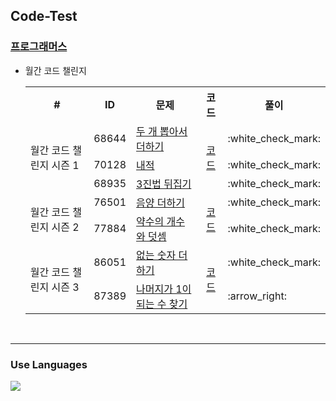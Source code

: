 
## Code-Test

### [프로그래머스](https://programmers.co.kr/)
- 월간 코드 챌린지
    <table>
        <tr>
            <th style="text-align: center">#</th>
            <th style="text-align: center">ID</th>
            <th style="text-align: center">문제</th>
            <th style="text-align: center">코드</th>
            <th style="text-align: center">풀이</th>
        </tr>
        <!--Solution_MonthlyChallenge1-->
        <tr>
            <td rowspan="3">월간 코드 챌린지 시즌 1</td>
            <td>68644</td>
            <td><a href="https://programmers.co.kr/learn/courses/30/lessons/68644">두 개 뽑아서 더하기</a></td>
            <td rowspan="3" style="text-align: center"><a href="https://github.com/icolaaa/coding-test/blob/master/src/main/java/level1/Solution_MonthlyChallenge1.java">코드</a></td>
            <td>:white_check_mark:</td>
        </tr>
        <tr>
            <td>70128</td>
            <td><a href="https://programmers.co.kr/learn/courses/30/lessons/70128">내적</a></td>
            <td>:white_check_mark:</td>
        </tr>
        <tr>
            <td>68935</td>
            <td><a href="https://programmers.co.kr/learn/courses/30/lessons/68935">3진법 뒤집기</a></td>
            <td>:white_check_mark:</td>
        </tr>
        <!--Solution_MonthlyChallenge2-->
        <tr>
            <td rowspan="2">월간 코드 챌린지 시즌 2</td>
            <td>76501</td>
            <td><a href="https://programmers.co.kr/learn/courses/30/lessons/76501">음양 더하기</a></td>
            <td rowspan="2" style="text-align: center"><a href="https://github.com/icolaaa/coding-test/blob/master/src/main/java/level1/Solution_MonthlyChallenge2.java">코드</a></td>
            <td>:white_check_mark:</td>
        </tr>
        <tr>
            <td>77884</td>
            <td><a href="https://programmers.co.kr/learn/courses/30/lessons/77884">약수의 개수와 덧셈</a></td>
            <td>:white_check_mark:</td>
        </tr>
        <!--Solution_MonthlyChallenge3-->
        <tr>
            <td rowspan="2">월간 코드 챌린지 시즌 3</td>
            <td>86051</td>
            <td><a href="https://programmers.co.kr/learn/courses/30/lessons/86051">없는 숫자 더하기</a></td>
            <td rowspan="2" style="text-align: center"><a href="https://github.com/icolaaa/coding-test/blob/master/src/main/java/level1/Solution_MonthlyChallenge3.java">코드</a></td>
            <td>:white_check_mark:</td>
        </tr>
        <tr>
            <td>87389</td>
            <td><a href="https://programmers.co.kr/learn/courses/30/lessons/87389">나머지가 1이 되는 수 찾기</a></td>
            <td>:arrow_right:</td>
        </tr>
    </table>


<br>

---

### Use Languages
<img src="https://img.shields.io/badge/Java-007396?style=flat-square&logo=Java&logoColor=white"/></a>
